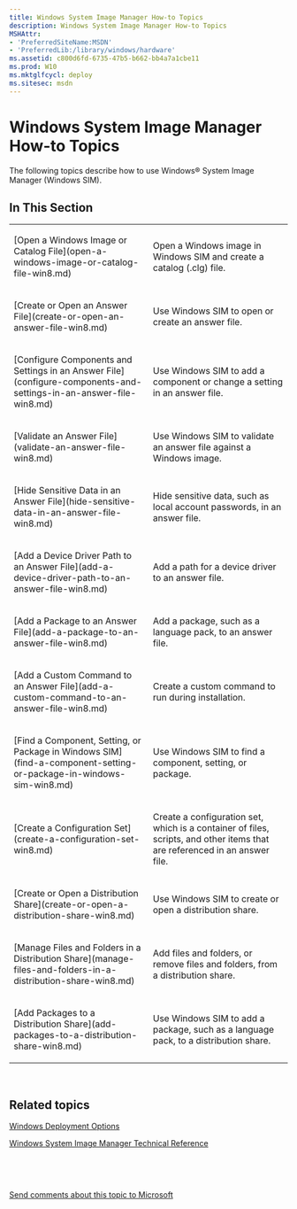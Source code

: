 ```yaml
---
title: Windows System Image Manager How-to Topics
description: Windows System Image Manager How-to Topics
MSHAttr:
- 'PreferredSiteName:MSDN'
- 'PreferredLib:/library/windows/hardware'
ms.assetid: c800d6fd-6735-47b5-b662-bb4a7a1cbe11
ms.prod: W10
ms.mktglfcycl: deploy
ms.sitesec: msdn
---
```


# Windows System Image Manager How-to Topics


The following topics describe how to use Windows® System Image Manager (Windows SIM).

## In This Section


<table>
<colgroup>
<col width="50%" />
<col width="50%" />
</colgroup>
<tbody>
<tr class="odd">
<td><p>[Open a Windows Image or Catalog File](open-a-windows-image-or-catalog-file-win8.md)</p></td>
<td><p>Open a Windows image in Windows SIM and create a catalog (.clg) file.</p></td>
</tr>
<tr class="even">
<td><p>[Create or Open an Answer File](create-or-open-an-answer-file-win8.md)</p></td>
<td><p>Use Windows SIM to open or create an answer file.</p></td>
</tr>
<tr class="odd">
<td><p>[Configure Components and Settings in an Answer File](configure-components-and-settings-in-an-answer-file-win8.md)</p></td>
<td><p>Use Windows SIM to add a component or change a setting in an answer file.</p></td>
</tr>
<tr class="even">
<td><p>[Validate an Answer File](validate-an-answer-file-win8.md)</p></td>
<td><p>Use Windows SIM to validate an answer file against a Windows image.</p></td>
</tr>
<tr class="odd">
<td><p>[Hide Sensitive Data in an Answer File](hide-sensitive-data-in-an-answer-file-win8.md)</p></td>
<td><p>Hide sensitive data, such as local account passwords, in an answer file.</p></td>
</tr>
<tr class="even">
<td><p>[Add a Device Driver Path to an Answer File](add-a-device-driver-path-to-an-answer-file-win8.md)</p></td>
<td><p>Add a path for a device driver to an answer file.</p></td>
</tr>
<tr class="odd">
<td><p>[Add a Package to an Answer File](add-a-package-to-an-answer-file-win8.md)</p></td>
<td><p>Add a package, such as a language pack, to an answer file.</p></td>
</tr>
<tr class="even">
<td><p>[Add a Custom Command to an Answer File](add-a-custom-command-to-an-answer-file-win8.md)</p></td>
<td><p>Create a custom command to run during installation.</p></td>
</tr>
<tr class="odd">
<td><p>[Find a Component, Setting, or Package in Windows SIM](find-a-component-setting-or-package-in-windows-sim-win8.md)</p></td>
<td><p>Use Windows SIM to find a component, setting, or package.</p></td>
</tr>
<tr class="even">
<td><p>[Create a Configuration Set](create-a-configuration-set-win8.md)</p></td>
<td><p>Create a configuration set, which is a container of files, scripts, and other items that are referenced in an answer file.</p></td>
</tr>
<tr class="odd">
<td><p>[Create or Open a Distribution Share](create-or-open-a-distribution-share-win8.md)</p></td>
<td><p>Use Windows SIM to create or open a distribution share.</p></td>
</tr>
<tr class="even">
<td><p>[Manage Files and Folders in a Distribution Share](manage-files-and-folders-in-a-distribution-share-win8.md)</p></td>
<td><p>Add files and folders, or remove files and folders, from a distribution share.</p></td>
</tr>
<tr class="odd">
<td><p>[Add Packages to a Distribution Share](add-packages-to-a-distribution-share-win8.md)</p></td>
<td><p>Use Windows SIM to add a package, such as a language pack, to a distribution share.</p></td>
</tr>
</tbody>
</table>

 

## Related topics


[Windows Deployment Options](http://go.microsoft.com/fwlink/?LinkId=214574)

[Windows System Image Manager Technical Reference](windows-system-image-manager-technical-reference--win8.md)

 

 

[Send comments about this topic to Microsoft](mailto:wsddocfb@microsoft.com?subject=Documentation%20feedback%20%5Bp_wsim\p_wsim%5D:%20Windows%20System%20Image%20Manager%20How-to%20Topics%20%20RELEASE:%20%2810/17/2016%29&body=%0A%0APRIVACY%20STATEMENT%0A%0AWe%20use%20your%20feedback%20to%20improve%20the%20documentation.%20We%20don't%20use%20your%20email%20address%20for%20any%20other%20purpose,%20and%20we'll%20remove%20your%20email%20address%20from%20our%20system%20after%20the%20issue%20that%20you're%20reporting%20is%20fixed.%20While%20we're%20working%20to%20fix%20this%20issue,%20we%20might%20send%20you%20an%20email%20message%20to%20ask%20for%20more%20info.%20Later,%20we%20might%20also%20send%20you%20an%20email%20message%20to%20let%20you%20know%20that%20we've%20addressed%20your%20feedback.%0A%0AFor%20more%20info%20about%20Microsoft's%20privacy%20policy,%20see%20http://privacy.microsoft.com/en-us/default.aspx. "Send comments about this topic to Microsoft")





